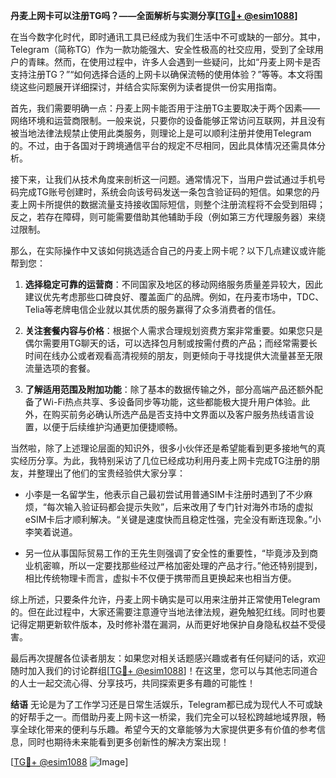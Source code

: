 **丹麦上网卡可以注册TG吗？——全面解析与实测分享[[TG💪+ @esim1088](https://t.me/s/esim1088)]**

在当今数字化时代，即时通讯工具已经成为我们生活中不可或缺的一部分。其中，Telegram（简称TG）作为一款功能强大、安全性极高的社交应用，受到了全球用户的青睐。然而，在使用过程中，许多人会遇到一些疑问，比如“丹麦上网卡是否支持注册TG？”“如何选择合适的上网卡以确保流畅的使用体验？”等等。本文将围绕这些问题展开详细探讨，并结合实际案例为读者提供一份实用指南。

首先，我们需要明确一点：丹麦上网卡能否用于注册TG主要取决于两个因素——网络环境和运营商限制。一般来说，只要你的设备能够正常访问互联网，并且没有被当地法律法规禁止使用此类服务，则理论上是可以顺利注册并使用Telegram的。不过，由于各国对于跨境通信平台的规定不尽相同，因此具体情况还需具体分析。

接下来，让我们从技术角度来剖析这一问题。通常情况下，当用户尝试通过手机号码完成TG账号创建时，系统会向该号码发送一条包含验证码的短信。如果您的丹麦上网卡所提供的数据流量支持接收国际短信，则整个注册流程将不会受到阻碍；反之，若存在障碍，则可能需要借助其他辅助手段（例如第三方代理服务器）来绕过限制。

那么，在实际操作中又该如何挑选适合自己的丹麦上网卡呢？以下几点建议或许能帮到您：

1. **选择稳定可靠的运营商**：不同国家及地区的移动网络服务质量差异较大，因此建议优先考虑那些口碑良好、覆盖面广的品牌。例如，在丹麦市场中，TDC、Telia等老牌电信企业就以其优质的服务赢得了众多消费者的信任。
   
2. **关注套餐内容与价格**：根据个人需求合理规划资费方案非常重要。如果您只是偶尔需要用TG聊天的话，可以选择包月制或按需付费的产品；而经常需要长时间在线办公或者观看高清视频的朋友，则更倾向于寻找提供大流量甚至无限流量选项的套餐。

3. **了解适用范围及附加功能**：除了基本的数据传输之外，部分高端产品还额外配备了Wi-Fi热点共享、多设备同步等功能，这些都能极大提升用户体验。此外，在购买前务必确认所选产品是否支持中文界面以及客户服务热线语言设置，以便于后续维护沟通更加便捷顺畅。

当然啦，除了上述理论层面的知识外，很多小伙伴还是希望能看到更多接地气的真实经历分享。为此，我特别采访了几位已经成功利用丹麦上网卡完成TG注册的朋友，并整理出了他们的宝贵经验供大家分享：

- 小李是一名留学生，他表示自己最初尝试用普通SIM卡注册时遇到了不少麻烦，“每次输入验证码都会提示失败”，后来改用了专门针对海外市场的虚拟eSIM卡后才顺利解决。“关键是速度快而且稳定性强，完全没有断连现象。”小李笑着说道。

- 另一位从事国际贸易工作的王先生则强调了安全性的重要性，“毕竟涉及到商业机密嘛，所以一定要找那些经过严格加密处理的产品才行。”他还特别提到，相比传统物理卡而言，虚拟卡不仅便于携带而且更换起来也相当方便。

综上所述，只要条件允许，丹麦上网卡确实是可以用来注册并正常使用Telegram的。但在此过程中，大家还需要注意遵守当地法律法规，避免触犯红线。同时也要记得定期更新软件版本，及时修补潜在漏洞，从而更好地保护自身隐私权益不受侵害。

最后再次提醒各位读者朋友：如果您对相关话题感兴趣或者有任何疑问的话，欢迎随时加入我们的讨论群组[[TG💪+ @esim1088](https://t.me/s/esim1088)]！在这里，您可以与其他志同道合的人士一起交流心得、分享技巧，共同探索更多有趣的可能性！

**结语**
无论是为了工作学习还是日常生活娱乐，Telegram都已成为现代人不可或缺的好帮手之一。而借助丹麦上网卡这一桥梁，我们完全可以轻松跨越地域界限，畅享全球化带来的便利与乐趣。希望今天的文章能够为大家提供更多有价值的参考信息，同时也期待未来能看到更多创新性的解决方案出现！

[[TG💪+ @esim1088](https://t.me/s/esim1088) ![Image](https://i.postimg.cc/4NQfJmqS/Snipaste-2025-05-13-00-14-12.png)]